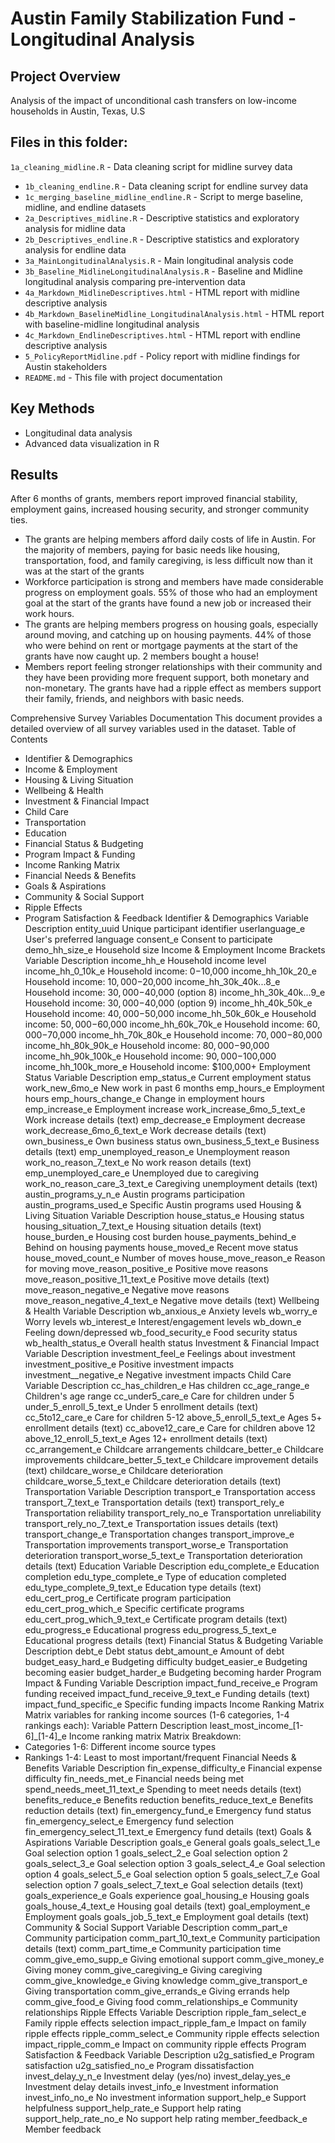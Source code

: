 # Austin Family Stabilization Fund - Longitudinal Analysis

## Project Overview
Analysis of the impact of unconditional cash transfers on low-income households in Austin, Texas, U.S

## Files in this folder: 
`1a_cleaning_midline.R` - Data cleaning script for midline survey data 
- `1b_cleaning_endline.R` - Data cleaning script for endline survey data 
- `1c_merging_baseline_midline_endline.R` - Script to merge baseline, midline, and endline datasets 
- `2a_Descriptives_midline.R` - Descriptive statistics and exploratory analysis for midline data 
- `2b_Descriptives_endline.R` - Descriptive statistics and exploratory analysis for endline data 
- `3a_MainLongitudinalAnalysis.R` - Main longitudinal analysis code 
- `3b_Baseline_MidlineLongitudinalAnalysis.R` - Baseline and Midline longitudinal analysis comparing pre-intervention data 
- `4a_Markdown_MidlineDescriptives.html` - HTML report with midline descriptive analysis 
- `4b_Markdown_BaselineMidline_LongitudinalAnalysis.html` - HTML report with baseline-midline longitudinal analysis 
- `4c_Markdown_EndlineDescriptives.html` - HTML report with endline descriptive analysis 
- `5_PolicyReportMidline.pdf` - Policy report with midline findings for Austin stakeholders 
- `README.md` - This file with project documentation

## Key Methods
- Longitudinal data analysis
- Advanced data visualization in R

## Results
After 6 months of grants, members report improved financial stability, employment gains, increased housing security, and stronger community ties. 
- The grants are helping members afford daily costs of life in Austin. For the majority of members, paying for basic needs like housing, transportation, food, and family caregiving, is less difficult now than it was at the start of the grants
- Workforce participation is strong and members have made considerable progress on employment goals. 55% of those who had an employment goal at the start of the grants have found a new job or increased their work hours. 
- The grants are helping members progress on housing goals, especially around moving, and catching up on housing payments. 44% of those who were behind on rent or mortgage payments at the start of the grants have now caught up. 2 members bought a house!
- Members report feeling stronger relationships with their community and they have been providing more frequent support, both monetary and non-monetary. The grants have had a ripple effect as members support their family, friends, and neighbors with basic needs. 

Comprehensive Survey Variables Documentation
This document provides a detailed overview of all survey variables used in the dataset.
Table of Contents
* Identifier & Demographics
* Income & Employment
* Housing & Living Situation
* Wellbeing & Health
* Investment & Financial Impact
* Child Care
* Transportation
* Education
* Financial Status & Budgeting
* Program Impact & Funding
* Income Ranking Matrix
* Financial Needs & Benefits
* Goals & Aspirations
* Community & Social Support
* Ripple Effects
* Program Satisfaction & Feedback
Identifier & Demographics
VariableDescriptionentity_uuidUnique participant identifieruserlanguage_eUser's preferred languageconsent_eConsent to participatedemo_hh_size_eHousehold sizeIncome & Employment
Income Brackets
VariableDescriptionincome_hh_eHousehold income levelincome_hh_0_10k_eHousehold income: $0-$10,000income_hh_10k_20_eHousehold income: $10,000-$20,000income_hh_30k_40k...8_eHousehold income: $30,000-$40,000 (option 8)income_hh_30k_40k...9_eHousehold income: $30,000-$40,000 (option 9)income_hh_40k_50k_eHousehold income: $40,000-$50,000income_hh_50k_60k_eHousehold income: $50,000-$60,000income_hh_60k_70k_eHousehold income: $60,000-$70,000income_hh_70k_80k_eHousehold income: $70,000-$80,000income_hh_80k_90k_eHousehold income: $80,000-$90,000income_hh_90k_100k_eHousehold income: $90,000-$100,000income_hh_100k_more_eHousehold income: $100,000+Employment Status
VariableDescriptionemp_status_eCurrent employment statuswork_new_6mo_eNew work in past 6 monthsemp_hours_eEmployment hoursemp_hours_change_eChange in employment hoursemp_increase_eEmployment increasework_increase_6mo_5_text_eWork increase details (text)emp_decrease_eEmployment decreasework_decrease_6mo_6_text_eWork decrease details (text)own_business_eOwn business statusown_business_5_text_eBusiness details (text)emp_unemployed_reason_eUnemployment reasonwork_no_reason_7_text_eNo work reason details (text)emp_unemployed_care_eUnemployed due to caregivingwork_no_reason_care_3_text_eCaregiving unemployment details (text)austin_programs_y_n_eAustin programs participationaustin_programs_used_eSpecific Austin programs usedHousing & Living Situation
VariableDescriptionhouse_status_eHousing statushousing_situation_7_text_eHousing situation details (text)house_burden_eHousing cost burdenhouse_payments_behind_eBehind on housing paymentshouse_moved_eRecent move statushouse_moved_count_eNumber of moveshouse_move_reason_eReason for movingmove_reason_positive_ePositive move reasonsmove_reason_positive_11_text_ePositive move details (text)move_reason_negative_eNegative move reasonsmove_reason_negative_4_text_eNegative move details (text)Wellbeing & Health
VariableDescriptionwb_anxious_eAnxiety levelswb_worry_eWorry levelswb_interest_eInterest/engagement levelswb_down_eFeeling down/depressedwb_food_security_eFood security statuswb_health_status_eOverall health statusInvestment & Financial Impact
VariableDescriptioninvestment_feel_eFeelings about investmentinvestment_positive_ePositive investment impactsinvestment__negative_eNegative investment impactsChild Care
VariableDescriptioncc_has_children_eHas childrencc_age_range_eChildren's age rangecc_under5_care_eCare for children under 5under_5_enroll_5_text_eUnder 5 enrollment details (text)cc_5to12_care_eCare for children 5-12above_5_enroll_5_text_eAges 5+ enrollment details (text)cc_above12_care_eCare for children above 12above_12_enroll_5_text_eAges 12+ enrollment details (text)cc_arrangement_eChildcare arrangementschildcare_better_eChildcare improvementschildcare_better_5_text_eChildcare improvement details (text)childcare_worse_eChildcare deteriorationchildcare_worse_5_text_eChildcare deterioration details (text)Transportation
VariableDescriptiontransport_eTransportation accesstransport_7_text_eTransportation details (text)transport_rely_eTransportation reliabilitytransport_rely_no_eTransportation unreliabilitytransport_rely_no_7_text_eTransportation issues details (text)transport_change_eTransportation changestransport_improve_eTransportation improvementstransport_worse_eTransportation deteriorationtransport_worse_5_text_eTransportation deterioration details (text)Education
VariableDescriptionedu_complete_eEducation completionedu_type_complete_eType of education completededu_type_complete_9_text_eEducation type details (text)edu_cert_prog_eCertificate program participationedu_cert_prog_which_eSpecific certificate programsedu_cert_prog_which_9_text_eCertificate program details (text)edu_progress_eEducational progressedu_progress_5_text_eEducational progress details (text)Financial Status & Budgeting
VariableDescriptiondebt_eDebt statusdebt_amount_eAmount of debtbudget_easy_hard_eBudgeting difficultybudget_easier_eBudgeting becoming easierbudget_harder_eBudgeting becoming harderProgram Impact & Funding
VariableDescriptionimpact_fund_receive_eProgram funding receivedimpact_fund_receive_9_text_eFunding details (text)impact_fund_specific_eSpecific funding impactsIncome Ranking Matrix
Matrix variables for ranking income sources (1-6 categories, 1-4 rankings each):
Variable PatternDescriptionleast_most_income_[1-6]_[1-4]_eIncome ranking matrixMatrix Breakdown:
* Categories 1-6: Different income source types
* Rankings 1-4: Least to most important/frequent
Financial Needs & Benefits
VariableDescriptionfin_expense_difficulty_eFinancial expense difficultyfin_needs_met_eFinancial needs being metspend_needs_meet_11_text_eSpending to meet needs details (text)benefits_reduce_eBenefits reductionbenefits_reduce_text_eBenefits reduction details (text)fin_emergency_fund_eEmergency fund statusfin_emergency_select_eEmergency fund selectionfin_emergency_select_11_text_eEmergency fund details (text)Goals & Aspirations
VariableDescriptiongoals_eGeneral goalsgoals_select_1_eGoal selection option 1goals_select_2_eGoal selection option 2goals_select_3_eGoal selection option 3goals_select_4_eGoal selection option 4goals_select_5_eGoal selection option 5goals_select_7_eGoal selection option 7goals_select_7_text_eGoal selection details (text)goals_experience_eGoals experiencegoal_housing_eHousing goalsgoals_house_4_text_eHousing goal details (text)goal_employment_eEmployment goalsgoals_job_5_text_eEmployment goal details (text)Community & Social Support
VariableDescriptioncomm_part_eCommunity participationcomm_part_10_text_eCommunity participation details (text)comm_part_time_eCommunity participation timecomm_give_emo_supp_eGiving emotional supportcomm_give_money_eGiving moneycomm_give_caregiving_eGiving caregivingcomm_give_knowledge_eGiving knowledgecomm_give_transport_eGiving transportationcomm_give_errands_eGiving errands helpcomm_give_food_eGiving foodcomm_relationships_eCommunity relationshipsRipple Effects
VariableDescriptionripple_fam_select_eFamily ripple effects selectionimpact_ripple_fam_eImpact on family ripple effectsripple_comm_select_eCommunity ripple effects selectionimpact_ripple_comm_eImpact on community ripple effectsProgram Satisfaction & Feedback
VariableDescriptionu2g_satisfied_eProgram satisfactionu2g_satisfied_no_eProgram dissatisfactioninvest_delay_y_n_eInvestment delay (yes/no)invest_delay_yes_eInvestment delay detailsinvest_info_eInvestment informationinvest_info_no_eNo investment informationsupport_help_eSupport helpfulnesssupport_help_rate_eSupport help ratingsupport_help_rate_no_eNo support help ratingmember_feedback_eMember feedback
